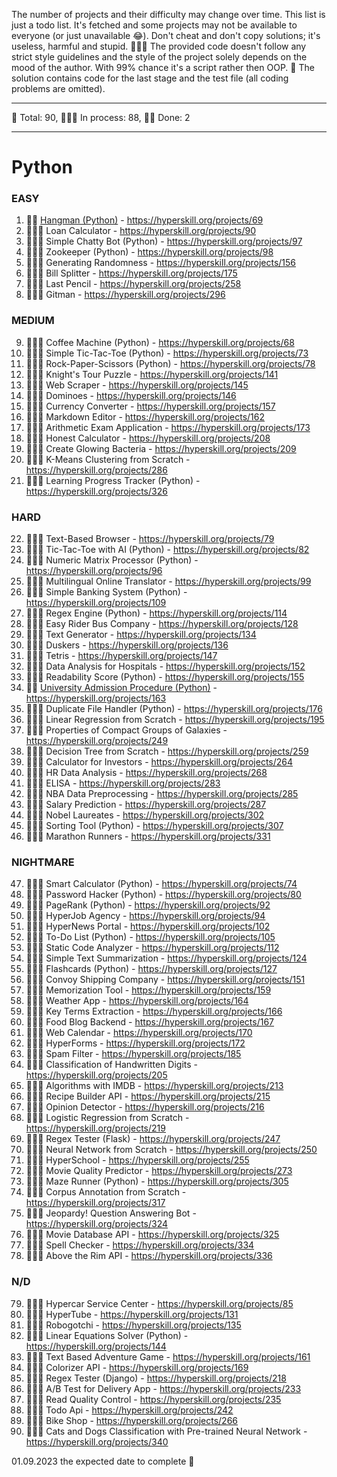 The number of projects and their difficulty may change over time.
This list is just a todo list. It's fetched and some projects may not be available to everyone (or just unavailable 😂).
Don't cheat and don't copy solutions; it's useless, harmful and stupid. 🤦🏼‍♂️
The provided code doesn't follow any strict style guidelines and the style of the project solely depends on the mood of the author. With 99% chance it's a script rather then OOP. 🙈
The solution contains code for the last stage and the test file (all coding problems are omitted).

---

🐍 Total: 90, 
👷🏼‍♂️ In process: 88,
🐱‍👤 Done: 2

---

# Python
### EASY
1) 🐱‍👤 [Hangman (Python)](https://github.com/syyynth/hyperskill/tree/main/python/0069%20-%20Hangman%20(Python)) - https://hyperskill.org/projects/69
2) 👷🏼‍♂️ Loan Calculator - https://hyperskill.org/projects/90
3) 👷🏼‍♂️ Simple Chatty Bot (Python) - https://hyperskill.org/projects/97
4) 👷🏼‍♂️ Zookeeper (Python) - https://hyperskill.org/projects/98
5) 👷🏼‍♂️ Generating Randomness - https://hyperskill.org/projects/156
6) 👷🏼‍♂️ Bill Splitter - https://hyperskill.org/projects/175
7) 👷🏼‍♂️ Last Pencil - https://hyperskill.org/projects/258
8) 👷🏼‍♂️ Gitman - https://hyperskill.org/projects/296

### MEDIUM
9) 👷🏼‍♂️ Coffee Machine (Python) - https://hyperskill.org/projects/68
10) 👷🏼‍♂️ Simple Tic-Tac-Toe (Python) - https://hyperskill.org/projects/73
11) 👷🏼‍♂️ Rock-Paper-Scissors (Python) - https://hyperskill.org/projects/78
12) 👷🏼‍♂️ Knight's Tour Puzzle - https://hyperskill.org/projects/141
13) 👷🏼‍♂️ Web Scraper - https://hyperskill.org/projects/145
14) 👷🏼‍♂️ Dominoes - https://hyperskill.org/projects/146
15) 👷🏼‍♂️ Currency Converter - https://hyperskill.org/projects/157
16) 👷🏼‍♂️ Markdown Editor - https://hyperskill.org/projects/162
17) 👷🏼‍♂️ Arithmetic Exam Application - https://hyperskill.org/projects/173
18) 👷🏼‍♂️ Honest Calculator - https://hyperskill.org/projects/208
19) 👷🏼‍♂️ Create Glowing Bacteria - https://hyperskill.org/projects/209
20) 👷🏼‍♂️ K-Means Clustering from Scratch - https://hyperskill.org/projects/286
21) 👷🏼‍♂️ Learning Progress Tracker (Python) - https://hyperskill.org/projects/326

### HARD
22) 👷🏼‍♂️ Text-Based Browser - https://hyperskill.org/projects/79
23) 👷🏼‍♂️ Tic-Tac-Toe with AI (Python) - https://hyperskill.org/projects/82
24) 👷🏼‍♂️ Numeric Matrix Processor (Python) - https://hyperskill.org/projects/96
25) 👷🏼‍♂️ Multilingual Online Translator - https://hyperskill.org/projects/99
26) 👷🏼‍♂️ Simple Banking System (Python) - https://hyperskill.org/projects/109
27) 👷🏼‍♂️ Regex Engine (Python) - https://hyperskill.org/projects/114
28) 👷🏼‍♂️ Easy Rider Bus Company - https://hyperskill.org/projects/128
29) 👷🏼‍♂️ Text Generator - https://hyperskill.org/projects/134
30) 👷🏼‍♂️ Duskers - https://hyperskill.org/projects/136
31) 👷🏼‍♂️ Tetris - https://hyperskill.org/projects/147
32) 👷🏼‍♂️ Data Analysis for Hospitals - https://hyperskill.org/projects/152
33) 👷🏼‍♂️ Readability Score (Python) - https://hyperskill.org/projects/155
34) 🐱‍👤 [University Admission Procedure (Python)](https://github.com/syyynth/hyperskill/tree/main/python/0163%20-%20University%20Admission%20Procedure%20(Python)) - https://hyperskill.org/projects/163
35) 👷🏼‍♂️ Duplicate File Handler (Python) - https://hyperskill.org/projects/176
36) 👷🏼‍♂️ Linear Regression from Scratch - https://hyperskill.org/projects/195
37) 👷🏼‍♂️ Properties of Compact Groups of Galaxies - https://hyperskill.org/projects/249
38) 👷🏼‍♂️ Decision Tree from Scratch - https://hyperskill.org/projects/259
39) 👷🏼‍♂️ Calculator for Investors - https://hyperskill.org/projects/264
40) 👷🏼‍♂️ HR Data Analysis - https://hyperskill.org/projects/268
41) 👷🏼‍♂️ ELISA - https://hyperskill.org/projects/283
42) 👷🏼‍♂️ NBA Data Preprocessing - https://hyperskill.org/projects/285
43) 👷🏼‍♂️ Salary Prediction - https://hyperskill.org/projects/287
44) 👷🏼‍♂️ Nobel Laureates - https://hyperskill.org/projects/302
45) 👷🏼‍♂️ Sorting Tool (Python) - https://hyperskill.org/projects/307
46) 👷🏼‍♂️ Marathon Runners - https://hyperskill.org/projects/331

### NIGHTMARE
47) 👷🏼‍♂️ Smart Calculator (Python) - https://hyperskill.org/projects/74
48) 👷🏼‍♂️ Password Hacker (Python) - https://hyperskill.org/projects/80
49) 👷🏼‍♂️ PageRank (Python) - https://hyperskill.org/projects/92
50) 👷🏼‍♂️ HyperJob Agency - https://hyperskill.org/projects/94
51) 👷🏼‍♂️ HyperNews Portal - https://hyperskill.org/projects/102
52) 👷🏼‍♂️ To-Do List (Python) - https://hyperskill.org/projects/105
53) 👷🏼‍♂️ Static Code Analyzer - https://hyperskill.org/projects/112
54) 👷🏼‍♂️ Simple Text Summarization - https://hyperskill.org/projects/124
55) 👷🏼‍♂️ Flashcards (Python) - https://hyperskill.org/projects/127
56) 👷🏼‍♂️ Convoy Shipping Company - https://hyperskill.org/projects/151
57) 👷🏼‍♂️ Memorization Tool - https://hyperskill.org/projects/159
58) 👷🏼‍♂️ Weather App - https://hyperskill.org/projects/164
59) 👷🏼‍♂️ Key Terms Extraction - https://hyperskill.org/projects/166
60) 👷🏼‍♂️ Food Blog Backend - https://hyperskill.org/projects/167
61) 👷🏼‍♂️ Web Calendar - https://hyperskill.org/projects/170
62) 👷🏼‍♂️ HyperForms - https://hyperskill.org/projects/172
63) 👷🏼‍♂️ Spam Filter - https://hyperskill.org/projects/185
64) 👷🏼‍♂️ Classification of Handwritten Digits - https://hyperskill.org/projects/205
65) 👷🏼‍♂️ Algorithms with IMDB - https://hyperskill.org/projects/213
66) 👷🏼‍♂️ Recipe Builder API - https://hyperskill.org/projects/215
67) 👷🏼‍♂️ Opinion Detector - https://hyperskill.org/projects/216
68) 👷🏼‍♂️ Logistic Regression from Scratch - https://hyperskill.org/projects/219
69) 👷🏼‍♂️ Regex Tester (Flask) - https://hyperskill.org/projects/247
70) 👷🏼‍♂️ Neural Network from Scratch - https://hyperskill.org/projects/250
71) 👷🏼‍♂️ HyperSchool - https://hyperskill.org/projects/255
72) 👷🏼‍♂️ Movie Quality Predictor - https://hyperskill.org/projects/273
73) 👷🏼‍♂️ Maze Runner (Python) - https://hyperskill.org/projects/305
74) 👷🏼‍♂️ Corpus Annotation from Scratch - https://hyperskill.org/projects/317
75) 👷🏼‍♂️ Jeopardy! Question Answering Bot - https://hyperskill.org/projects/324
76) 👷🏼‍♂️ Movie Database API - https://hyperskill.org/projects/325
77) 👷🏼‍♂️ Spell Checker - https://hyperskill.org/projects/334
78) 👷🏼‍♂️ Above the Rim API - https://hyperskill.org/projects/336

### N/D
79) 👷🏼‍♂️ Hypercar Service Center - https://hyperskill.org/projects/85
80) 👷🏼‍♂️ HyperTube - https://hyperskill.org/projects/131
81) 👷🏼‍♂️ Robogotchi - https://hyperskill.org/projects/135
82) 👷🏼‍♂️ Linear Equations Solver (Python) - https://hyperskill.org/projects/144
83) 👷🏼‍♂️ Text Based Adventure Game - https://hyperskill.org/projects/161
84) 👷🏼‍♂️ Colorizer API - https://hyperskill.org/projects/169
85) 👷🏼‍♂️ Regex Tester (Django) - https://hyperskill.org/projects/218
86) 👷🏼‍♂️ A/B Test for Delivery App - https://hyperskill.org/projects/233
87) 👷🏼‍♂️ Read Quality Control - https://hyperskill.org/projects/235
88) 👷🏼‍♂️ Todo Api - https://hyperskill.org/projects/242
89) 👷🏼‍♂️ Bike Shop - https://hyperskill.org/projects/266
90) 👷🏼‍♂️ Cats and Dogs Classification with Pre-trained Neural Network - https://hyperskill.org/projects/340

01.09.2023 the expected date to complete 🙈

